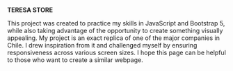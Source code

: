 __TERESA STORE__

This project was created to practice my skills in JavaScript and Bootstrap 5, while also taking advantage of the opportunity to create something visually appealing. My project is an exact replica of one of the major companies in Chile. I drew inspiration from it and challenged myself by ensuring responsiveness across various screen sizes. I hope this page can be helpful to those who want to create a similar webpage.
